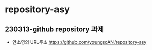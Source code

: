 # repository-asy

## 230313-github repository 과제




* 안소영의 URL주소 <https://github.com/youngsoAN/repository-asy>